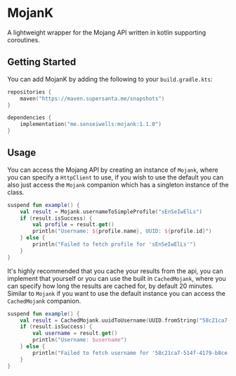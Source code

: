 # MojanK

A lightweight wrapper for the Mojang API written in kotlin supporting coroutines.

## Getting Started

You can add MojanK by adding the following to your `build.gradle.kts`:

```kts
repositories {
    maven("https://maven.supersanta.me/snapshots")
}

dependencies {
    implementation("me.senseiwells:mojank:1.1.0")
}
```

## Usage

You can access the Mojang API by creating an instance of `Mojank`, where you can specify a `HttpClient` to use, if you wish to use the default you can also just access the `Mojank` companion which has a singleton instance of the class.

```kt
suspend fun example() {
    val result = Mojank.usernameToSimpleProfile("sEnSeIwElLs")
    if (result.isSuccess) {
        val profile = result.get()
        println("Username: ${profile.name}, UUID: ${profile.id}")
    } else {
        println("Failed to fetch profile for 'sEnSeIwElLs'")
    }
}
```

It's highly recommended that you cache your results from the api, you can implement that yourself or you can use the built in `CachedMojank`, where you can specify how long the results are cached for, by default 20 minutes. Similar to `Mojank` if you want to use the default instance you can access the `CachedMojank` companion. 

```kt
suspend fun example() {
    val result = CachedMojank.uuidToUsername(UUID.fromString("58c21ca7-514f-4179-b8ce-79e6d985d452"))
    if (result.isSuccess) {
        val username = result.get()
        println("Username: $username")
    } else {
        println("Failed to fetch username for '58c21ca7-514f-4179-b8ce-79e6d985d452'")
    }
}
```